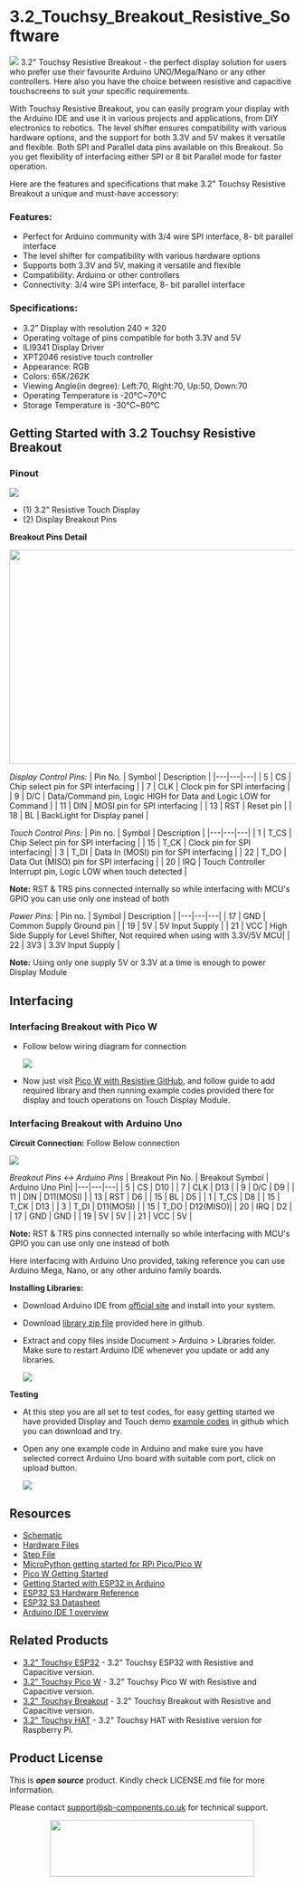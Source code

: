 # 3.2_Touchsy_Breakout_Resistive_Software
<img src="https://github.com/sbcshop/3.2_Touchsy_HAT_Resistive_Software/blob/main/images/Touchsy%20banner.jpg">
3.2" Touchsy Resistive Breakout - the perfect display solution for users who prefer use their favourite Arduino UNO/Mega/Nano or any other controllers. Here also you have the choice between resistive and capacitive touchscreens to suit your specific requirements.

With Touchsy Resistive Breakout, you can easily program your display with the Arduino IDE and use it in various projects and applications, from DIY electronics to robotics. The level shifter ensures compatibility with various hardware options, and the support for both 3.3V and 5V makes it versatile and flexible.
Both SPI and Parallel data pins available on this Breakout. So you get flexibility of interfacing either SPI or 8 bit Parallel mode for faster operation. 

Here are the features and specifications that make 3.2" Touchsy Resistive Breakout a unique and must-have accessory:

### Features:
- Perfect for Arduino community with 3/4 wire SPI interface, 8- bit parallel interface
- The level shifter for compatibility with various hardware options
- Supports both 3.3V and 5V, making it versatile and flexible
- Compatibility: Arduino or other controllers
- Connectivity: 3/4 wire SPI interface, 8- bit parallel interface


### Specifications:
- 3.2” Display with resolution 240 × 320
- Operating voltage of pins compatible for both 3.3V and 5V
- ILI9341 Display Driver
- XPT2046 resistive touch controller
- Appearance: RGB
- Colors: 65K/262K
- Viewing Angle(in degree): Left:70, Right:70, Up:50, Down:70 
- Operating Temperature is -20℃~70℃
- Storage Temperature is -30℃~80℃

## Getting Started with 3.2 Touchsy Resistive Breakout
### Pinout
<img src="https://github.com/sbcshop/3.2_Touchsy_Breakout_Resistive_Software/blob/main/images/Touchsy%20Breakout%20Resistive.jpg">

- (1) 3.2” Resistive Touch Display 
- (2) Display Breakout Pins

**Breakout Pins Detail**
  
  <img src="https://github.com/sbcshop/3.2_Touchsy_Breakout_Resistive_Software/blob/main/images/touchsy_resistive_Breakout_pins.png" width = "621" height="379">

  _Display Control Pins:_
  | Pin No. | Symbol | Description |
  |---|---|---|
  | 5 | CS | Chip select pin for SPI interfacing |
  | 7 | CLK  | Clock pin for SPI interfacing |
  | 9 | D/C | Data/Command pin, Logic HIGH for Data and Logic LOW for Command   |
  | 11 | DIN | MOSI pin for SPI interfacing |
  | 13 | RST | Reset pin |
  | 18 | BL | BackLight for Display panel |
  
  _Touch Control Pins:_
  | Pin no. | Symbol | Description | 
  |---|---|---|
  | 1 | T_CS | Chip Select pin for SPI interfacing |
  | 15 | T_CK | Clock pin for SPI interfacing|
  | 3 | T_DI  | Data In (MOSI) pin for SPI interfacing |
  | 22 | T_DO | Data Out (MISO) pin for SPI interfacing |
  | 20 | IRQ | Touch Controller Interrupt pin, Logic LOW when touch detected |
  
  **Note:** RST & TRS pins connected internally so while interfacing with MCU's GPIO you can use only one instead of both
  
   _Power Pins:_
  | Pin no. | Symbol | Description | 
  |---|---|---|
  | 17 | GND | Common Supply Ground pin |
  | 19 | 5V  | 5V Input Supply |
  | 21 | VCC | High Side Supply for Level Shifter, Not required when using with 3.3V/5V MCU| 
  | 22 | 3V3 | 3.3V Input Supply |
  
  **Note:** Using only one supply 5V or 3.3V at a time is enough to power Display Module

  ## Interfacing 
  ### Interfacing Breakout with Pico W
  - Follow below wiring diagram for connection
    
    <img src="https://github.com/sbcshop/3.2_Touchsy_Breakout_Resistive_Software/blob/main/images/resistive_display_picow_wiring.jpg">
    
  - Now just visit [Pico W with Resistive GitHub](https://github.com/sbcshop/3.2_Touchsy_Pico_W_Resistive_Software), and follow guide to add required library and then running example codes provided there for display and touch operations on Touch Display Module.

### Interfacing Breakout with Arduino Uno 
**Circuit Connection:** Follow Below connection

  <img src="https://github.com/sbcshop/3.2_Touchsy_Breakout_Resistive_Software/blob/main/images/resistive_breakout_arduino_wiring.jpg">
  
  *Breakout Pins <-> Arduino Pins*
  | Breakout Pin No. | Breakout Symbol | Arduino Uno Pin|
  |---|---|---|
  | 5 | CS | D10 |
  | 7 | CLK  | D13 |
  | 9 | D/C | D9 |
  | 11 | DIN | D11(MOSI) |
  | 13 | RST | D6 |
  | 15 | BL | D5  |
  | 1 | T_CS | D8 |
  | 15 | T_CK | D13 |
  | 3 | T_DI  | D11(MOSI) |
  | 15 | T_DO | D12(MISO)|
  | 20 | IRQ | D2 |
  | 17 | GND | GND |
  | 19 | 5V  | 5V  |
  | 21 | VCC  | 5V  |
  
  **Note:** RST & TRS pins connected internally so while interfacing with MCU's GPIO you can use only one instead of both
  
  Here interfacing with Arduino Uno provided, taking reference you can use Arduino Mega, Nano, or any other arduino family boards.
  
**Installing Libraries:**
   - Download Arduino IDE from [official site](https://www.arduino.cc/en/software) and install into your system. 
   - Download [library zip file](https://github.com/sbcshop/3.2_Touchsy_Breakout_Resistive_Software/blob/main/libraries.zip) provided here in github.
   - Extract and copy files inside Document > Arduino > Libraries folder. Make sure to restart Arduino IDE whenever you update or add any libraries.

     <img src= "https://github.com/sbcshop/3.2_Touchsy_ESP-32_Resistive_Software/blob/main/images/library_files_path.png" />

**Testing** 
   - At this step you are all set to test codes, for easy getting started we have provided Display and Touch demo [example codes](https://github.com/sbcshop/3.2_Touchsy_Breakout_Resistive_Software/tree/main/examples/) in github which you can download and try. 
   - Open any one example code in Arduino and make sure you have selected correct Arduino Uno board with suitable com port, click on upload button.
     
     <img src="https://github.com/sbcshop/3.2_Touchsy_Breakout_Capacitive_Software/blob/main/images/arduino_select_upload.gif">

## Resources
  * [Schematic](https://github.com/sbcshop/3.2_Touchsy_Breakout_Resistive_Hardware/blob/main/Design%20Data/Sch%203.2%20inch%20Touchsy%20Breakout(resistive).pdf)
  * [Hardware Files](https://github.com/sbcshop/3.2_Touchsy_Breakout_Resistive_Hardware)
  * [Step File](https://github.com/sbcshop/3.2_Touchsy_Breakout_Resistive_Hardware/blob/main/Mechanical%20Data/STEP%203.2%20inch%20Touchsy%20Breakout(resistive).step)
  * [MicroPython getting started for RPi Pico/Pico W](https://docs.micropython.org/en/latest/rp2/quickref.html)
  * [Pico W Getting Started](https://projects.raspberrypi.org/en/projects/get-started-pico-w)
  * [Getting Started with ESP32 in Arduino](https://docs.espressif.com/projects/arduino-esp32/en/latest/)
  * [ESP32 S3 Hardware Reference](https://docs.espressif.com/projects/esp-idf/en/latest/esp32s3/hw-reference/index.html)
  * [ESP32 S3 Datasheet](https://github.com/sbcshop/3.2_Touchsy_ESP-32_Resistive_Software/blob/main/documents/esp32-s3_datasheet_en.pdf)
  * [Arduino IDE 1 overview](https://docs.arduino.cc/software/ide-v1/tutorials/Environment)


## Related Products
   * [3.2" Touchsy ESP32](https://shop.sb-components.co.uk/collections/pre-order/products/touchsy-3-2-touch-lcd-display-based-on-esp32-mcu) - 3.2" Touchsy ESP32 with Resistive and Capacitive version. 
   * [3.2" Touchsy Pico W](https://shop.sb-components.co.uk/collections/pre-order/products/touchsy-3-2-touch-lcd-display-based-on-pico-w) - 3.2" Touchsy Pico W with Resistive and Capacitive version.
   * [3.2" Touchsy Breakout](https://shop.sb-components.co.uk/collections/pre-order/products/touchsy-3-2-touch-lcd-display-breakout-board) - 3.2" Touchsy Breakout with Resistive and Capacitive version.
   * [3.2" Touchsy HAT](https://shop.sb-components.co.uk/collections/pre-order/products/touchsy-3-2-touch-lcd-display-for-raspberry-pi) - 3.2" Touchsy HAT with Resistive version for Raspberry Pi.


## Product License

This is ***open source*** product. Kindly check LICENSE.md file for more information.

Please contact support@sb-components.co.uk for technical support.
<p align="center">
  <img width="360" height="100" src="https://cdn.shopify.com/s/files/1/1217/2104/files/Logo_sb_component_3.png?v=1666086771&width=300">
</p>
